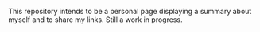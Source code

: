 This repository intends to be a personal page displaying a summary about myself and to share my links. Still a work in progress.

